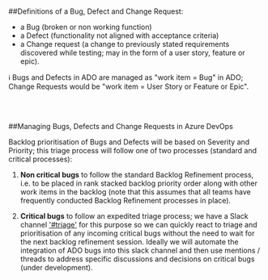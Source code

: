 <br>

##Definitions of a Bug, Defect and Change Request:
- a Bug (broken or non working function) 
- a Defect (functionality not aligned with acceptance criteria) 
- a Change request (a change to previously stated requirements discovered while testing; may in the form of a user story, feature or epic).

:information_source: Bugs and Defects in ADO are managed as "work item = Bug" in ADO; Change Requests would be "work item = User Story or Feature or Epic".


<br>
<br>


##Managing Bugs, Defects and Change Requests in Azure DevOps 

Backlog prioritisation of Bugs and Defects will be based on Severity and Priority; this triage process will follow one of two processes (standard and critical processes):

1. **Non critical bugs** to follow the standard Backlog Refinement process, i.e. to be placed in rank stacked backlog priority order along with other work items in the backlog (note that this assumes that all teams have frequently conducted Backlog Refinement processes in place).

2. **Critical bugs** to follow an expedited triage process; we have a Slack channel ['#triage'](https://project-water-team.slack.com/archives/C012D1Z734P) for this purpose so we can quickly react to triage and prioritisation of any incoming critical bugs without the need to wait for the next backlog refinement session. Ideally we will automate the integration of ADO bugs into this slack channel and then use mentions / threads to address specific discussions and decisions on critical bugs (under development). 
